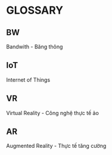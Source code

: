 # GLOSSARY

## BW
Bandwith - Băng thông

## IoT
Internet of Things

## VR
Virtual Reality - Công nghệ thực tế ảo

## AR
Augmented Reality - Thực tế tăng cường
